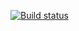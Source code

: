 [![Build status](https://ci.appveyor.com/api/projects/status/8i8c3x44p2upxjev?svg=true)](https://ci.appveyor.com/project/Vitaly93232/ajs-hw4-t1)
